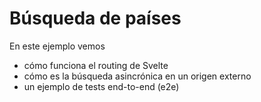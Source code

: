 
# Búsqueda de países

En este ejemplo vemos

- cómo funciona el routing de Svelte
- cómo es la búsqueda asincrónica en un origen externo
- un ejemplo de tests end-to-end (e2e)

